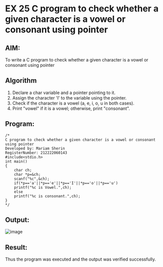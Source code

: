 # EX 25 C program to check whether a given character is a vowel or consonant using pointer
## AIM:
To write a C program to check whether a given character is a vowel or consonant using pointer

## Algorithm
1. Declare a char variable and a pointer pointing to it.
2. Assign the character 'I' to the variable using the pointer.
3. Check if the character is a vowel (a, e, i, o, u in both cases).
4. Print "vowel" if it is a vowel; otherwise, print "consonant".
 

## Program:
```
/*
C program to check whether a given character is a vowel or consonant using pointer
Developed by: Mariam Sherin
RegisterNumber: 212222060143
#include<stdio.h>
int main()
{
    char ch;
    char *p=&ch;
    scanf("%c",&ch);
    if(*p=='a'||*p=='e'||*p=='I'||*p=='o'||*p=='u')
    printf("%c is Vowel.",ch);
    else
    printf("%c is consonant.",ch);
}
*/
```

## Output:

![image](https://github.com/user-attachments/assets/f8b59e29-c77f-41db-8fb3-486df3437af7)


## Result:
Thus the program was executed and the output was verified successfully.
